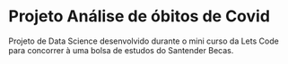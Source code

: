 # Projeto Análise de óbitos de Covid 

Projeto de Data Science desenvolvido durante o mini curso da Lets Code para concorrer à uma bolsa de estudos do Santender Becas.
